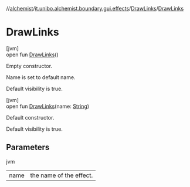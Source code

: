 //[alchemist](../../../index.md)/[it.unibo.alchemist.boundary.gui.effects](../index.md)/[DrawLinks](index.md)/[DrawLinks](-draw-links.md)

# DrawLinks

[jvm]\
open fun [DrawLinks](-draw-links.md)()

Empty constructor. 

 Name is set to default name. 

 Default visibility is true.

[jvm]\
open fun [DrawLinks](-draw-links.md)(name: [String](https://docs.oracle.com/javase/8/docs/api/java/lang/String.html))

Default constructor. 

 Default visibility is true.

## Parameters

jvm

| | |
|---|---|
| name | the name of the effect. |

